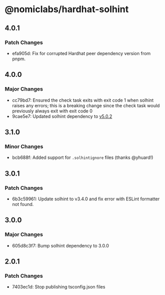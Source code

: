 # @nomiclabs/hardhat-solhint

## 4.0.1

### Patch Changes

- efa905d: Fix for corrupted Hardhat peer dependency version from pnpm.

## 4.0.0

### Major Changes

- cc79bd7: Ensured the check task exits with exit code 1 when solhint raises any errors; this is a breaking change since the check task would previously always exit with exit code 0
- 9cae5e7: Updated solhint dependency to [v5.0.2](https://github.com/protofire/solhint/releases/tag/v5.0.2)

## 3.1.0

### Minor Changes

- bcb688f: Added support for `.solhintignore` files (thanks @yhuard!)

## 3.0.1

### Patch Changes

- 6b3c59961: Update solhint to v3.4.0 and fix error with ESLint formatter not found.

## 3.0.0

### Major Changes

- 605d8c3f7: Bump solhint dependency to 3.0.0

## 2.0.1

### Patch Changes

- 7403ec1d: Stop publishing tsconfig.json files
